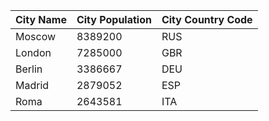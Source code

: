| City Name | City Population | City Country Code |
| --- | --- | --- |
| Moscow | 8389200 | RUS |
| London | 7285000 | GBR |
| Berlin | 3386667 | DEU |
| Madrid | 2879052 | ESP |
| Roma | 2643581 | ITA |
